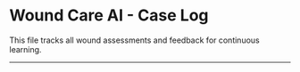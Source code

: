 # Wound Care AI - Case Log

This file tracks all wound assessments and feedback for continuous learning.

---
